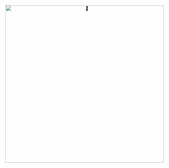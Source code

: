 <p align="middle">
<img align="center" width="500" alt="🍏" src="https://gist.githubusercontent.com/chhroot/9d3bd0a663bc700919ebb4611d067d9f/raw/github-metrics.svg">
</p>
